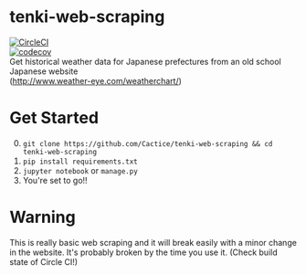 # tenki-web-scraping
[![CircleCI](https://circleci.com/gh/Cactice/tenki-web-scraping.svg?style=svg)](https://circleci.com/gh/Cactice/tenki-web-scraping)<br>
[![codecov](https://codecov.io/gh/Cactice/tenki-web-scraping/branch/master/graph/badge.svg)](https://codecov.io/gh/Cactice/tenki-web-scraping)
<br>
Get historical weather data for Japanese prefectures from an old school Japanese website<br>
(http://www.weather-eye.com/weatherchart/)


# Get Started
0. `git clone https://github.com/Cactice/tenki-web-scraping && cd tenki-web-scraping`
1. `pip install requirements.txt`
2. `jupyter notebook` or `manage.py`
3. You're set to go!!

# Warning
This is really basic web scraping and it will break easily with a minor change in the website.
It's probably broken by the time you use it. (Check build state of Circle CI!)
